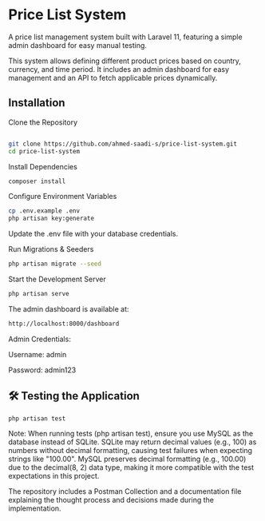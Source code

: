 # Price List System

A price list management system built with Laravel 11, featuring a simple admin dashboard for easy manual testing.

This system allows defining different product prices based on country, currency, and time period. It includes an admin dashboard for easy management and an API to fetch applicable prices dynamically.
## Installation

Clone the Repository
```bash

git clone https://github.com/ahmed-saadi-s/price-list-system.git
cd price-list-system
```

Install Dependencies
```bash
composer install
```

 Configure Environment Variables
```bash
cp .env.example .env
php artisan key:generate
```
Update the .env file with your database credentials.


 Run Migrations & Seeders
```bash
php artisan migrate --seed
```

 Start the Development Server
```bash
php artisan serve
```

The admin dashboard is available at:
```bash
http://localhost:8000/dashboard
```
Admin Credentials:

Username: admin

Password: admin123
## 🛠️ Testing the Application

```python
php artisan test
```
Note: When running tests (php artisan test),
 ensure you use MySQL as the database instead of SQLite.
 SQLite may return decimal values (e.g., 100) as numbers without decimal formatting,
 causing test failures when expecting strings like "100.00".
MySQL preserves decimal formatting (e.g., 100.00) due to the decimal(8, 2) data type,
making it more compatible with the test expectations in this project.


The repository includes a Postman Collection and a documentation file explaining the thought process and decisions made during the implementation.
